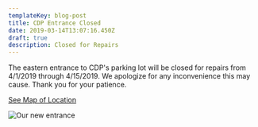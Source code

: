 ```yaml
---
templateKey: blog-post
title: CDP Entrance Closed
date: 2019-03-14T13:07:16.450Z
draft: true
description: Closed for Repairs
---
```

The eastern entrance to CDP's parking lot will be closed for repairs from 4/1/2019 through 4/15/2019. We apologize for any inconvenience this may cause. Thank you for your patience.

[See Map of Location](/map?layer=Advisory&feature=2)

![](/img/pkglotconst.jpeg "Our new entrance")
